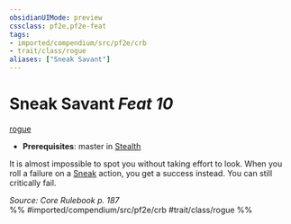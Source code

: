 ```yaml
---
obsidianUIMode: preview
cssclass: pf2e,pf2e-feat
tags:
- imported/compendium/src/pf2e/crb
- trait/class/rogue
aliases: ["Sneak Savant"]
---
```

# Sneak Savant  *Feat 10*  
[rogue](rules/traits/rogue.md)  

- **Prerequisites**: master in [Stealth](../skills.md#Stealth)

It is almost impossible to spot you without taking effort to look. When you roll a failure on a [Sneak](sneak.md) action, you get a success instead. You can still critically fail.

*Source: Core Rulebook p. 187*  
%% #imported/compendium/src/pf2e/crb #trait/class/rogue %%